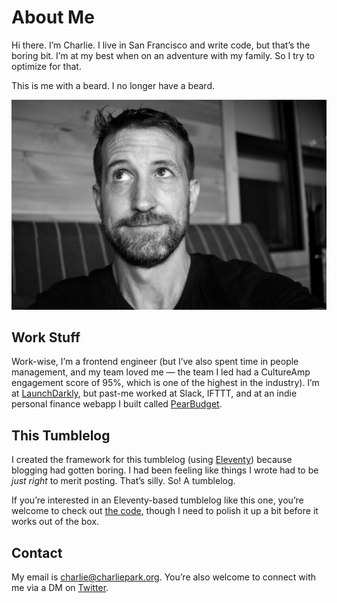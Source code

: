 # About Me

Hi there. I’m Charlie. I live in San Francisco and write code, but that’s the boring bit. I’m at my best when on an adventure with my family. So I try to optimize for that.

This is me with a beard. I no longer have a beard.

![A picture of meeee.](/images/charlie_2020.jpg)

## Work Stuff

Work-wise, I’m a frontend engineer (but I’ve also spent time in people management, and my team loved me — the team I led had a CultureAmp engagement score of 95%, which is one of the highest in the industry). I’m at [LaunchDarkly](https://launchdarkly.com), but past-me worked at Slack, IFTTT, and at an indie personal finance webapp I built called [PearBudget](https://pearbudget.com).

## This Tumblelog

I created the framework for this tumblelog (using [Eleventy](https://www.11ty.dev/)) because blogging had gotten boring. I had been feeling like things I wrote had to be *just right* to merit posting. That’s silly. So! A tumblelog.

If you’re interested in an Eleventy-based tumblelog like this one, you’re welcome to check out [the code](https://github.com/charliepark/tumblelog), though I need to polish it up a bit before it works out of the box.

## Contact

My email is charlie@charliepark.org. You’re also welcome to connect with me via a DM on [Twitter](https://twitter.com/charliepark).